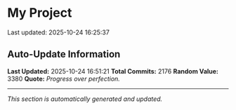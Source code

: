 # My Project


Last updated: 2025-10-24 16:25:37







































































































































































































































































































































































































































































































































































































































































































































































































































































































































































































































































































































































































































































































































































































































































































































































































































































































































































































































































































































































































































































































































































































































































































































































































































































































































































































































































## Auto-Update Information

**Last Updated:** 2025-10-24 16:51:21
**Total Commits:** 2176
**Random Value:** 3380
**Quote:** _Progress over perfection._

---
_This section is automatically generated and updated._
